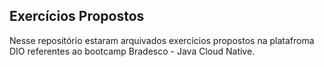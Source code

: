 ## Exercícios Propostos
  Nesse repositório estaram arquivados exercícios propostos na platafroma DIO referentes ao bootcamp Bradesco - Java Cloud Native.
